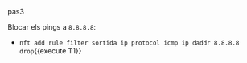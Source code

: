 pas3

Blocar els pings a `8.8.8.8`:
- `nft add rule filter sortida ip protocol icmp ip daddr 8.8.8.8 drop`{{execute T1}}
